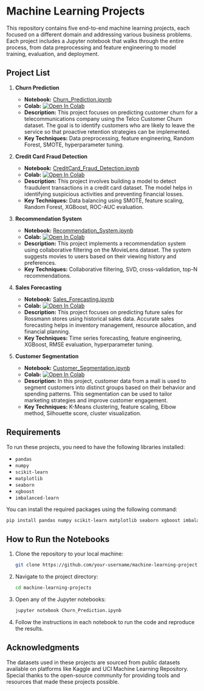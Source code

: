 # Machine Learning Projects

This repository contains five end-to-end machine learning projects, each focused on a different domain and addressing various business problems. Each project includes a Jupyter notebook that walks through the entire process, from data preprocessing and feature engineering to model training, evaluation, and deployment.

## Project List

1. **Churn Prediction**

   - **Notebook:** [Churn_Prediction.ipynb](./Churn_Prediction.ipynb)
   - **Colab:** [![Open In Colab](https://colab.research.google.com/assets/colab-badge.svg)](https://colab.research.google.com/drive/1pt9wsBjFOCoHRrBPXLuvW4glYaw1tZh5?usp=sharing)
   - **Description:** This project focuses on predicting customer churn for a telecommunications company using the Telco Customer Churn dataset. The goal is to identify customers who are likely to leave the service so that proactive retention strategies can be implemented.
   - **Key Techniques:** Data preprocessing, feature engineering, Random Forest, SMOTE, hyperparameter tuning.

2. **Credit Card Fraud Detection**

   - **Notebook:** [CreditCard_Fraud_Detection.ipynb](./CreditCard_Fraud_Detection.ipynb)
   - **Colab:** [![Open In Colab](https://colab.research.google.com/assets/colab-badge.svg)](https://colab.research.google.com/drive/1fFeSKfIeoxdjW4eU1ZKltQHwrumfzIRl?usp=sharing)
   - **Description:** This project involves building a model to detect fraudulent transactions in a credit card dataset. The model helps in identifying suspicious activities and preventing financial losses.
   - **Key Techniques:** Data balancing using SMOTE, feature scaling, Random Forest, XGBoost, ROC-AUC evaluation.

3. **Recommendation System**

   - **Notebook:** [Recommendation_System.ipynb](./Recommendation_System.ipynb)
   - **Colab:** [![Open In Colab](https://colab.research.google.com/assets/colab-badge.svg)](https://colab.research.google.com/drive/1GHP3Z-8SbMlJekCz099FFArjlFp5ryjL?usp=sharing)
   - **Description:** This project implements a recommendation system using collaborative filtering on the MovieLens dataset. The system suggests movies to users based on their viewing history and preferences.
   - **Key Techniques:** Collaborative filtering, SVD, cross-validation, top-N recommendations.

4. **Sales Forecasting**

   - **Notebook:** [Sales_Forecasting.ipynb](./Sales_Forecasting.ipynb)
   - **Colab:** [![Open In Colab](https://colab.research.google.com/assets/colab-badge.svg)](https://colab.research.google.com/drive/1oCtjodwXu9ExC3jb5Y0RjnRImGx0YPoL?usp=sharing)
   - **Description:** This project focuses on predicting future sales for Rossmann stores using historical sales data. Accurate sales forecasting helps in inventory management, resource allocation, and financial planning.
   - **Key Techniques:** Time series forecasting, feature engineering, XGBoost, RMSE evaluation, hyperparameter tuning.

5. **Customer Segmentation**
   - **Notebook:** [Customer_Segmentation.ipynb](./Customer_Segmentation.ipynb)
   - **Colab:** [![Open In Colab](https://colab.research.google.com/assets/colab-badge.svg)](https://colab.research.google.com/drive/1_8bdZeed89U2xzqJElSN43vmb5uii_1M?usp=sharing)
   - **Description:** In this project, customer data from a mall is used to segment customers into distinct groups based on their behavior and spending patterns. This segmentation can be used to tailor marketing strategies and improve customer engagement.
   - **Key Techniques:** K-Means clustering, feature scaling, Elbow method, Silhouette score, cluster visualization.

## Requirements

To run these projects, you need to have the following libraries installed:

- `pandas`
- `numpy`
- `scikit-learn`
- `matplotlib`
- `seaborn`
- `xgboost`
- `imbalanced-learn`

You can install the required packages using the following command:

```bash
pip install pandas numpy scikit-learn matplotlib seaborn xgboost imbalanced-learn
```

## How to Run the Notebooks

1. Clone the repository to your local machine:

   ```bash
   git clone https://github.com/your-username/machine-learning-projects.git
   ```

2. Navigate to the project directory:

   ```bash
   cd machine-learning-projects
   ```

3. Open any of the Jupyter notebooks:
   ```bash
   jupyter notebook Churn_Prediction.ipynb
   ```
4. Follow the instructions in each notebook to run the code and reproduce the results.

## Acknowledgments

The datasets used in these projects are sourced from public datasets available on platforms like Kaggle and UCI Machine Learning Repository.
Special thanks to the open-source community for providing tools and resources that made these projects possible.
